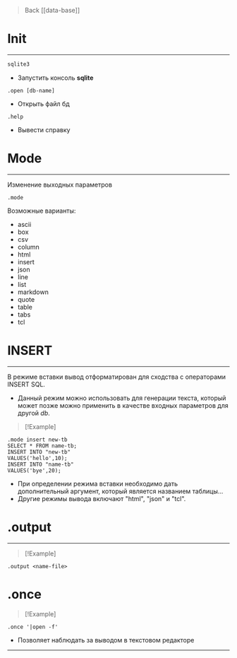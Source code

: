 > Back
> [[data-base]]
# Init #
---
```sh
sqlite3
```
- Запустить консоль **sqlite**

```sqlite
.open [db-name]
```
- Открыть файл бд

```sqlite
.help
```
- Вывести справку


# Mode
---
Изменение выходных параметров
```sqlite
.mode
```
Возможные варианты:
- ascii
- box
- csv
- column
- html
- insert
- json
- line
- list
- markdown
- quote
- table
- tabs
- tcl

# INSERT #
---
В режиме вставки вывод отформатирован для сходства с операторами INSERT SQL.
- Данный режим можно использовать для генерации текста, который может позже можно применить в качестве входных параметров для другой *db*.

>[!Example]
```sqlite
.mode insert new-tb
SELECT * FROM name-tb;
INSERT INTO "new-tb"
VALUES('hello',10);
INSERT INTO "name-tb"
VALUES('bye',20);
```
- При определении режима вставки необходимо дать дополнительный аргумент, который является названием таблицы...
- Другие режимы вывода включают "html", "json" и "tcl".

# .output #
---
>[!Example]
```sqlite
.output <name-file>
```

# .once #

>[!Example]
```sqlite
.once '|open -f'
```
- Позволяет наблюдать за выводом в текстовом редакторе
---
